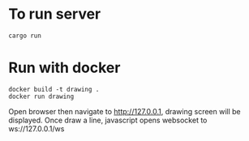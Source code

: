 # To run server
```
cargo run
```

# Run with docker
```
docker build -t drawing .
docker run drawing
```

Open browser then navigate to http://127.0.0.1, drawing screen will be displayed. Once draw a line, javascript opens websocket to ws://127.0.0.1/ws

